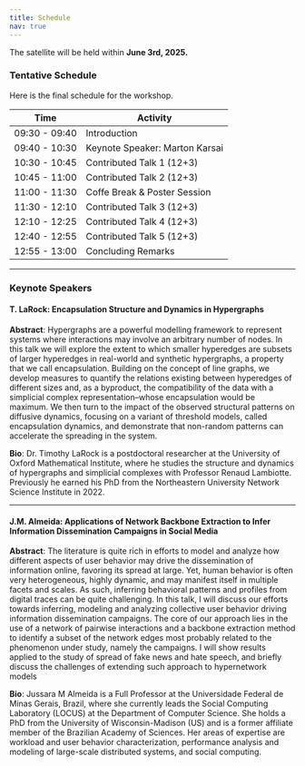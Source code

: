 ```yaml
---
title: Schedule
nav: true
---
```

The satellite will be held within **June 3rd, 2025.** 


### Tentative Schedule

Here is the final schedule for the workshop.

| Time          | Activity                       |
|---------------|--------------------------------|
| 09:30 - 09:40 | Introduction                   |
| 09:40 - 10:30 | Keynote Speaker: Marton Karsai |
| 10:30 - 10:45 | Contributed Talk 1 (12+3)      |
| 10:45 - 11:00 | Contributed Talk 2 (12+3)      |
| 11:00 - 11:30 | Coffe Break & Poster Session   |
| 11:30 - 12:10 | Contributed Talk 3 (12+3)      |
| 12:10 - 12:25 | Contributed Talk 4 (12+3)      |
| 12:40 - 12:55 | Contributed Talk 5 (12+3)      |
| 12:55 - 13:00 | Concluding Remarks             |


    

---

### Keynote Speakers 


#### T. LaRock: Encapsulation Structure and Dynamics in Hypergraphs

**Abstract**: Hypergraphs are a powerful modelling framework to represent systems where interactions may involve an arbitrary number of nodes. In this talk we will explore the extent to which smaller hyperedges are subsets of larger hyperedges in real-world and synthetic hypergraphs, a property that we call encapsulation. Building on the concept of line graphs, we develop measures to quantify the relations existing between hyperedges of different sizes and, as a byproduct, the compatibility of the data with a simplicial complex representation–whose encapsulation would be maximum. We then turn to the impact of the observed structural patterns on diffusive dynamics, focusing on a variant of threshold models, called encapsulation dynamics, and demonstrate that non-random patterns can accelerate the spreading in the system.

**Bio**: Dr. Timothy LaRock is a postdoctoral researcher at the University of Oxford Mathematical Institute, where he studies the structure and dynamics of hypergraphs and simplicial complexes with Professor Renaud Lambiotte. Previously he earned his PhD from the Northeastern University Network Science Institute in 2022.

---

#### J.M. Almeida: Applications of Network Backbone Extraction to Infer Information Dissemination Campaigns in Social Media

**Abstract**: The literature is quite rich in efforts to model and analyze how different aspects of user behavior may drive the dissemination of information online, favoring its spread at large. Yet, human behavior is often very heterogeneous, highly dynamic, and may manifest itself in multiple facets and scales. As such, inferring behavioral patterns and profiles from digital traces can be quite challenging. In this talk, I will discuss our efforts towards inferring, modeling and analyzing collective user behavior driving information dissemination campaigns. The core of our approach lies in the use of a network of pairwise interactions and a  backbone extraction method to identify a subset of the network edges most probably related to the phenomenon under study, namely the campaigns.  I will show results applied to the study of spread of fake news and hate speech, and  briefly discuss the challenges of extending such approach to hypernetwork models

**Bio**: Jussara M Almeida is a Full Professor at the Universidade Federal de Minas Gerais, Brazil, where she currently leads the Social Computing Laboratory (LOCUS) at the Department of Computer Science. She holds a PhD from the University of Wisconsin-Madison (US) and is a former affiliate member of the Brazilian Academy of Sciences. Her areas of expertise are workload and user behavior characterization, performance analysis and modeling of large-scale distributed systems, and social computing.



